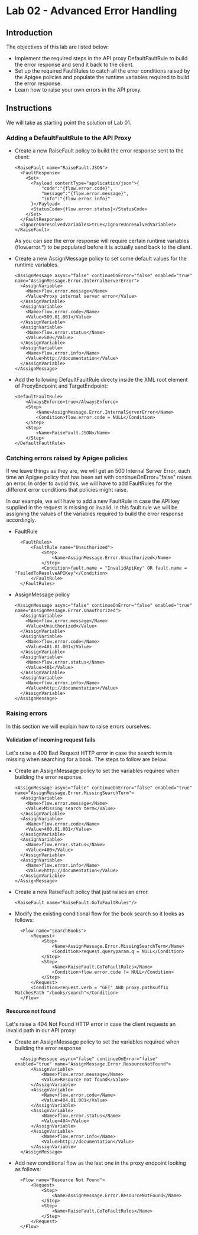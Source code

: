 # Lab 02 - Advanced Error Handling 

## Introduction

The objectives of this lab are listed below:

* Implement the required steps in the API proxy DefaultFaultRule to build the error response and send it back to the client. 
* Set up the required FaultRules to catch all the error conditions raised by the  Apigee policies and populate the runtime variables required to build the error response.
* Learn how to raise your own errors in the API proxy.

## Instructions

We will take as starting point the solution of Lab 01.

### Adding a DefaultFaultRule to the API Proxy

* Create a new RaiseFault policy to build the error response sent to the client:

      <RaiseFault name="RaiseFault.JSON">
        <FaultResponse>
          <Set>
            <Payload contentType="application/json">{
                "code":"{flow.error.code}",
                "message":"{flow.error.message}",
                "info":"{flow.error.info}"
            }</Payload>
            <StatusCode>{flow.error.status}</StatusCode>
          </Set>
        </FaultResponse>
        <IgnoreUnresolvedVariables>true</IgnoreUnresolvedVariables>
      </RaiseFault>

    As you can see the error response will require certain runtime variables (flow.error.*) to be populated before it is actually send back to the client.

* Create a new AssignMessage policy to set some default values for the runtime variables.

      <AssignMessage async="false" continueOnError="false" enabled="true" name="AssignMessage.Error.InternalServerError">
        <AssignVariable>
          <Name>flow.error.message</Name>
          <Value>Proxy internal server error</Value>
        </AssignVariable>
        <AssignVariable>
          <Name>flow.error.code</Name>
          <Value>500.01.001</Value>
        </AssignVariable>
        <AssignVariable>
          <Name>flow.error.status</Name>
          <Value>500</Value>
        </AssignVariable>
        <AssignVariable>
          <Name>flow.error.info</Name>
          <Value>http://documentation</Value>
        </AssignVariable>
      </AssignMessage>

* Add the following DefaultFaultRule directy inside the XML root element of ProxyEndpoint and TargetEndpoint:

      <DefaultFaultRule>
          <AlwaysEnforce>true</AlwaysEnforce>
          <Step>
              <Name>AssignMessage.Error.InternalServerError</Name>
              <Condition>flow.error.code = NULL</Condition>
          </Step>
          <Step>
              <Name>RaiseFault.JSON</Name>
          </Step>
      </DefaultFaultRule>

### Catching errors raised by Apigee policies

If we leave things as they are, we will get an 500 Internal Server Error, each time an Apigee policy that has been set with continueOnError="false" raises an error. In order to avoid this, we will have to add FaultRules for the different error conditions that policies might raise. 

In our example, we will have to add a new FaultRule in case the API key supplied in the request is missing or invalid. In this fault rule we will be assigning the values of the variables required to build the error response accordingly. 

* FaultRule

        <FaultRules>
            <FaultRule name="Unauthorized">
                <Step>
                    <Name>AssignMessage.Error.Unauthorized</Name>
                </Step>
                <Condition>fault.name = "InvalidApiKey" OR fault.name = "FailedToResolveAPIKey"</Condition>
            </FaultRule>
        </FaultRules>

* AssignMessage policy

      <AssignMessage async="false" continueOnError="false" enabled="true" name="AssignMessage.Error.Unauthorized">
        <AssignVariable>
          <Name>flow.error.message</Name>
          <Value>Unauthorized</Value>
        </AssignVariable>
        <AssignVariable>
          <Name>flow.error.code</Name>
          <Value>401.01.001</Value>
        </AssignVariable>
        <AssignVariable>
          <Name>flow.error.status</Name>
          <Value>401</Value>
        </AssignVariable>
        <AssignVariable>
          <Name>flow.error.info</Name>
          <Value>http://documentation</Value>
        </AssignVariable>
      </AssignMessage>

### Raising errors

In this section we will explain how to raise errors ourselves. 

#### Validation of incoming request fails

Let's raise a 400 Bad Request HTTP error in case the search term is missing when searching for a book. The steps to follow are below:

* Create an AssignMessage policy to set the variables required when building the error response.

      <AssignMessage async="false" continueOnError="false" enabled="true" name="AssignMessage.Error.MissingSearchTerm">
        <AssignVariable>
          <Name>flow.error.message</Name>
          <Value>Missing search term</Value>
        </AssignVariable>
        <AssignVariable>
          <Name>flow.error.code</Name>
          <Value>400.01.001</Value>
        </AssignVariable>
        <AssignVariable>
          <Name>flow.error.status</Name>
          <Value>400</Value>
        </AssignVariable>
        <AssignVariable>
          <Name>flow.error.info</Name>
          <Value>http://documentation</Value>
        </AssignVariable>
      </AssignMessage>

* Create a new RaiseFault policy that just raises an error.

      <RaiseFault name="RaiseFault.GoToFaultRules"/>

* Modify the existing conditional flow for the book search so it looks as follows:

        <Flow name="searchBooks">
            <Request>
                <Step>
                    <Name>AssignMessage.Error.MissingSearchTerm</Name>
                    <Condition>request.queryparam.q = NULL</Condition>
                </Step>
                <Step>
                    <Name>RaiseFault.GoToFaultRules</Name>
                    <Condition>flow.error.code != NULL</Condition>
                </Step>
            </Request>
            <Condition>request.verb = "GET" AND proxy.pathsuffix MatchesPath "/books/search"</Condition>
        </Flow>

#### Resource not found

Let's raise a 404 Not Found HTTP error in case the client requests an invalid path in our API proxy:

* Create an AssignMessage policy to set the variables required when building the error response

        <AssignMessage async="false" continueOnError="false" enabled="true" name="AssignMessage.Error.ResourceNotFound">
            <AssignVariable>
                <Name>flow.error.message</Name>
                <Value>Resource not found</Value>
            </AssignVariable>
            <AssignVariable>
                <Name>flow.error.code</Name>
                <Value>404.01.001</Value>
            </AssignVariable>
            <AssignVariable>
                <Name>flow.error.status</Name>
                <Value>404</Value>
            </AssignVariable>
            <AssignVariable>
                <Name>flow.error.info</Name>
                <Value>http://documentation</Value>
            </AssignVariable>
        </AssignMessage>

* Add new conditional flow as the last one in the proxy endpoint looking as follows:

        <Flow name="Resource Not Found">
            <Request>
                <Step>
                    <Name>AssignMessage.Error.ResourceNotFound</Name>
                </Step>
                <Step>
                    <Name>RaiseFault.GoToFaultRules</Name>
                </Step>
            </Request>
        </Flow>

